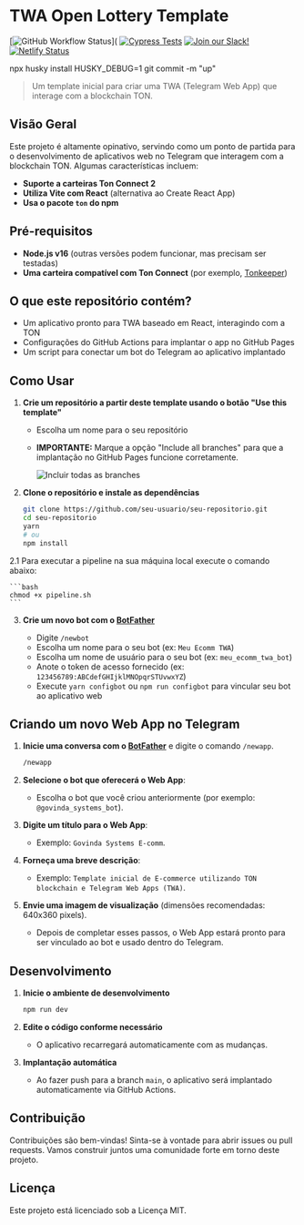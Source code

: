 
# TWA Open Lottery Template

[![GitHub Workflow Status](https://img.shields.io/github/workflow/status/mermaid-js/mermaid-live-editor/CI)](
[![Cypress Tests](https://img.shields.io/endpoint?url=https://dashboard.cypress.io/badge/detailed/2ckppp/master&style=flat&logo=cypress)](https://dashboard.cypress.io/projects/2ckppp/runs)
[![Join our Slack!](https://img.shields.io/static/v1?message=join%20chat&color=9cf&logo=slack&label=slack)](https://join.slack.com/t/mermaid-talk/shared_invite/enQtNzc4NDIyNzk4OTAyLWVhYjQxOTI2OTg4YmE1ZmJkY2Y4MTU3ODliYmIwOTY3NDJlYjA0YjIyZTdkMDMyZTUwOGI0NjEzYmEwODcwOTE)
[![Netlify Status](https://api.netlify.com/api/v1/badges/27fa023d-7c73-4a3f-9791-b3b657a47100/deploy-status)](https://app.netlify.com/sites/mermaidjs/deploys)

npx husky install
HUSKY_DEBUG=1 git commit -m "up"


> Um template inicial para criar uma TWA (Telegram Web App) que interage com a blockchain TON.

## Visão Geral

Este projeto é altamente opinativo, servindo como um ponto de partida para o desenvolvimento de aplicativos web no Telegram que interagem com a blockchain TON. Algumas características incluem:

- **Suporte a carteiras Ton Connect 2**
- **Utiliza Vite com React** (alternativa ao Create React App)
- **Usa o pacote `ton` do npm**

## Pré-requisitos

- **Node.js v16** (outras versões podem funcionar, mas precisam ser testadas)
- **Uma carteira compatível com Ton Connect** (por exemplo, [Tonkeeper](https://tonkeeper.com/))

## O que este repositório contém?

- Um aplicativo pronto para TWA baseado em React, interagindo com a TON
- Configurações do GitHub Actions para implantar o app no GitHub Pages
- Um script para conectar um bot do Telegram ao aplicativo implantado

## Como Usar

1. **Crie um repositório a partir deste template usando o botão "Use this template"**

   - Escolha um nome para o seu repositório
   - **IMPORTANTE:** Marque a opção "Include all branches" para que a implantação no GitHub Pages funcione corretamente.

     ![Incluir todas as branches](https://user-images.githubusercontent.com/5641469/191731317-14e742fd-accb-47d4-a794-fad01148a377.png)

2. **Clone o repositório e instale as dependências**

   ```bash
   git clone https://github.com/seu-usuario/seu-repositorio.git
   cd seu-repositorio
   yarn
   # ou
   npm install
   ```

2.1 Para executar a pipeline na sua máquina local execute o comando abaixo:

    ```bash
    chmod +x pipeline.sh
    ```

3. **Crie um novo bot com o [BotFather](https://t.me/botfather)**

   - Digite `/newbot`
   - Escolha um nome para o seu bot (ex: `Meu Ecomm TWA`)
   - Escolha um nome de usuário para o seu bot (ex: `meu_ecomm_twa_bot`)
   - Anote o token de acesso fornecido (ex: `123456789:ABCdefGHIjklMNOpqrSTUvwxYZ`)
   - Execute `yarn configbot` ou `npm run configbot` para vincular seu bot ao aplicativo web

## Criando um novo Web App no Telegram

1. **Inicie uma conversa com o [BotFather](https://t.me/botfather)** e digite o comando `/newapp`.

   ```bash
   /newapp
   ```

2. **Selecione o bot que oferecerá o Web App**:
   - Escolha o bot que você criou anteriormente (por exemplo: `@govinda_systems_bot`).

3. **Digite um título para o Web App**:
   - Exemplo: `Govinda Systems E-comm`.

4. **Forneça uma breve descrição**:
   - Exemplo: `Template inicial de E-commerce utilizando TON blockchain e Telegram Web Apps (TWA)`.

5. **Envie uma imagem de visualização** (dimensões recomendadas: 640x360 pixels).

   - Depois de completar esses passos, o Web App estará pronto para ser vinculado ao bot e usado dentro do Telegram.

## Desenvolvimento

1. **Inicie o ambiente de desenvolvimento**

   ```bash
   npm run dev
   ```

2. **Edite o código conforme necessário**

   - O aplicativo recarregará automaticamente com as mudanças.

3. **Implantação automática**

   - Ao fazer push para a branch `main`, o aplicativo será implantado automaticamente via GitHub Actions.

## Contribuição

Contribuições são bem-vindas! Sinta-se à vontade para abrir issues ou pull requests. Vamos construir juntos uma comunidade forte em torno deste projeto.

## Licença

Este projeto está licenciado sob a Licença MIT.
